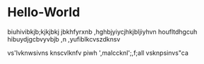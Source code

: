 # Hello-World
biuhivibkjb;kjkjbkj
jbkhfyrxnb ,hghbjyiycjhkjbljiyhvn
houfltdhgcuh
hibuydjgcbvyvbjb ,n ,yufiblkcvszdknsv

vs'lvknwsivns
knscvlknfv
piwh
',malccknl';,f;all
vsknpsinvs"ca
